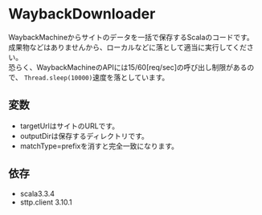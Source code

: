 # WaybackDownloader

WaybackMachineからサイトのデータを一括で保存するScalaのコードです。<br>
成果物などはありませんから、ローカルなどに落として適当に実行してください。<br>
恐らく、WaybackMachineのAPIには15/60[req/sec]の呼び出し制限があるので、 ```Thread.sleep(10000)```速度を落としています。<br>

## 変数
- targetUrlはサイトのURLです。
- outputDirは保存するディレクトリです。
- matchType=prefixを消すと完全一致になります。

## 依存
- scala3.3.4
- sttp.client 3.10.1

